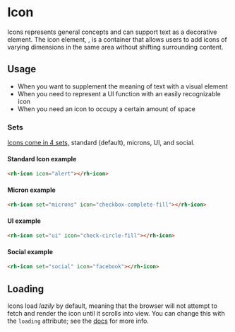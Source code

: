 # Icon
Icons represents general concepts and can support text as a decorative element.
The icon element, <rh-icon>, is a container that allows users to add icons of varying
dimensions in the same area without shifting surrounding content.

## Usage

- When you want to supplement the meaning of text with a visual element
- When you need to represent a UI function with an easily recognizable icon
- When you need an icon to occupy a certain amount of space


### Sets

[Icons come in 4 sets,](https://red-hat-icons.netlify.app/) standard (default), microns, UI, and social.


#### Standard Icon example

```html
<rh-icon icon="alert"></rh-icon>
```

#### Micron example

```html
<rh-icon set="microns" icon="checkbox-complete-fill"></rh-icon>
```

#### UI example

```html
<rh-icon set="ui" icon="check-circle-fill"></rh-icon>
```

#### Social example

```html
<rh-icon set="social" icon="facebook"></rh-icon>
```


## Loading

Icons load _lazily_ by default, meaning that the browser will not attempt to fetch and render the
icon until it scrolls into view. You can change this with the `loading` attribute;
see the [docs][docs] for more info.

[docs]: https://ux.redhat.com/elements/icon
[icon-sets]: https://ux.redhat.com/elements/icon/guidelines/
